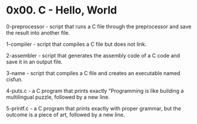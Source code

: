 # 0x00. C - Hello, World

0-preprocessor - script that runs a C file through the preprocessor and save the result into another file.

1-compiler - script that compiles a C file but does not link.

2-assembler - script that generates the assembly code of a C code and save it in an output file.

3-name - script that compiles a C file and creates an executable named cisfun.

4-puts.c - a C program that prints exactly "Programming is like building a multilingual puzzle, followed by a new line.

5-printf.c - a C program that prints exactly with proper grammar, but the outcome is a piece of art, followed by a new line.

